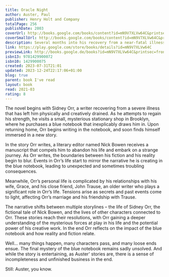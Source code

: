 ```yaml
---  
title: Oracle Night  
author: Auster, Paul  
publisher: Henry Holt and Company  
totalPage: 256  
publishDate: 2003  
coverUrl: http://books.google.com/books/content?id=mN9V7XLVw64C&printsec=frontcover&img=1&zoom=1&edge=curl&source=gbs_api  
coverSmallUrl: http://books.google.com/books/content?id=mN9V7XLVw64C&printsec=frontcover&img=1&zoom=5&edge=curl&source=gbs_api  
description: Several months into his recovery from a near-fatal illness, thirty-four-year-old novelist Sidney Orr enters a stationery shop in the Cobble Hill section of Brooklyn and buys a blue notebook. It is September 18, 1982, and for the next nine days Orr will live under the spell of this blank book, trapped inside a world of eerie premonitions and puzzling events that threaten to destroy his marriage and undermine his faith in reality. Why does his wife suddenly break down in tears in the backseat of a taxi just hours after Sidney begins writing in the notebook? Why does M. R. Chang, the owner of the stationery shop, precipitously close his business the next day? What are the connections between a 1938 Warsaw telephone directory and a lost novel in which the hero can predict the future? At what point does animosity explode into violence? To what degree is forgiveness the ultimate expression of love? Paul Auster's mesmerizing eleventh novel reads like an old-fashioned ghost story. But there are no ghosts in this book—only flesh-and-blood human beings, wandering through the haunted realms of everyday life. At once a meditation on the nature of time and a journey through the labyrinth of one man's imagination, Oracle Night is a narrative tour de force that confirms Auster's reputation as one of the boldest, most original writers at work in America today.  
link: https://play.google.com/store/books/details?id=mN9V7XLVw64C  
previewLink: http://books.google.de/books?id=mN9V7XLVw64C&printsec=frontcover&dq=Paul+Auster,+Oracle+of+the+Night&hl=&as_pt=BOOKS&cd=1&source=gbs_api  
isbn13: 9781429900072  
isbn10: 1429900075  
created: 2023-07-31T21:01  
updated: 2023-12-24T22:17:06+01:00  
blog: true  
parent: book I've read  
layout: book  
read: 2021-03  
rating: 8  
---  
```

  
The novel begins with Sidney Orr, a writer recovering from a severe illness that has left him physically and creatively drained. As he attempts to regain his strength, he visits a small, mysterious stationary shop in Brooklyn, where he purchases a blue notebook that inexplicably draws him in. Upon returning home, Orr begins writing in the notebook, and soon finds himself immersed in a new story.  
  
In the story Orr writes, a literary editor named Nick Bowen receives a manuscript that compels him to abandon his life and embark on a strange journey. As Orr writes, the boundaries between his fiction and his reality begin to blur. Events in Orr’s life start to mirror the narrative he is creating in the blue notebook, leading to unexpected and sometimes troubling consequences.  
  
Meanwhile, Orr’s personal life is complicated by his relationships with his wife, Grace, and his close friend, John Trause, an older writer who plays a significant role in Orr’s life. Tensions arise as secrets and past events come to light, affecting Orr’s marriage and his friendship with Trause.  
  
The narrative shifts between multiple storylines – the life of Sidney Orr, the fictional tale of Nick Bowen, and the lives of other characters connected to Orr.  These stories reach their resolutions, with Orr gaining a deeper understanding of the mysterious forces at play in his life and the potential power of his creative work. In the end Orr reflects on the impact of the blue notebook and how reality and fiction relate.  
  
Well... many things happen, many characters pass, and many loose ends ensue.  The final mystery of the blue notebook remains sadly unsolved. And while the story is entertaining, as Auster' stories are, there is a sense of incompleteness and unfinished business in the end.  
  
Still: Auster, you know.